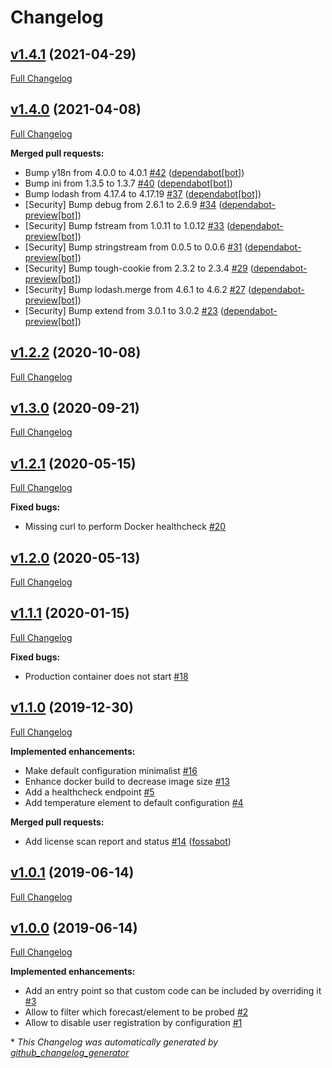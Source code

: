 # Changelog

## [v1.4.1](https://github.com/weacast/weacast-api/tree/v1.4.1) (2021-04-29)

[Full Changelog](https://github.com/weacast/weacast-api/compare/v1.4.0...v1.4.1)

## [v1.4.0](https://github.com/weacast/weacast-api/tree/v1.4.0) (2021-04-08)

[Full Changelog](https://github.com/weacast/weacast-api/compare/v1.2.2...v1.4.0)

**Merged pull requests:**

- Bump y18n from 4.0.0 to 4.0.1 [\#42](https://github.com/weacast/weacast-api/pull/42) ([dependabot[bot]](https://github.com/apps/dependabot))
- Bump ini from 1.3.5 to 1.3.7 [\#40](https://github.com/weacast/weacast-api/pull/40) ([dependabot[bot]](https://github.com/apps/dependabot))
- Bump lodash from 4.17.4 to 4.17.19 [\#37](https://github.com/weacast/weacast-api/pull/37) ([dependabot[bot]](https://github.com/apps/dependabot))
- \[Security\] Bump debug from 2.6.1 to 2.6.9 [\#34](https://github.com/weacast/weacast-api/pull/34) ([dependabot-preview[bot]](https://github.com/apps/dependabot-preview))
- \[Security\] Bump fstream from 1.0.11 to 1.0.12 [\#33](https://github.com/weacast/weacast-api/pull/33) ([dependabot-preview[bot]](https://github.com/apps/dependabot-preview))
- \[Security\] Bump stringstream from 0.0.5 to 0.0.6 [\#31](https://github.com/weacast/weacast-api/pull/31) ([dependabot-preview[bot]](https://github.com/apps/dependabot-preview))
- \[Security\] Bump tough-cookie from 2.3.2 to 2.3.4 [\#29](https://github.com/weacast/weacast-api/pull/29) ([dependabot-preview[bot]](https://github.com/apps/dependabot-preview))
- \[Security\] Bump lodash.merge from 4.6.1 to 4.6.2 [\#27](https://github.com/weacast/weacast-api/pull/27) ([dependabot-preview[bot]](https://github.com/apps/dependabot-preview))
- \[Security\] Bump extend from 3.0.1 to 3.0.2 [\#23](https://github.com/weacast/weacast-api/pull/23) ([dependabot-preview[bot]](https://github.com/apps/dependabot-preview))

## [v1.2.2](https://github.com/weacast/weacast-api/tree/v1.2.2) (2020-10-08)

[Full Changelog](https://github.com/weacast/weacast-api/compare/v1.3.0...v1.2.2)

## [v1.3.0](https://github.com/weacast/weacast-api/tree/v1.3.0) (2020-09-21)

[Full Changelog](https://github.com/weacast/weacast-api/compare/v1.2.1...v1.3.0)

## [v1.2.1](https://github.com/weacast/weacast-api/tree/v1.2.1) (2020-05-15)

[Full Changelog](https://github.com/weacast/weacast-api/compare/v1.2.0...v1.2.1)

**Fixed bugs:**

- Missing curl to perform Docker healthcheck [\#20](https://github.com/weacast/weacast-api/issues/20)

## [v1.2.0](https://github.com/weacast/weacast-api/tree/v1.2.0) (2020-05-13)

[Full Changelog](https://github.com/weacast/weacast-api/compare/v1.1.1...v1.2.0)

## [v1.1.1](https://github.com/weacast/weacast-api/tree/v1.1.1) (2020-01-15)

[Full Changelog](https://github.com/weacast/weacast-api/compare/v1.1.0...v1.1.1)

**Fixed bugs:**

- Production container does not start [\#18](https://github.com/weacast/weacast-api/issues/18)

## [v1.1.0](https://github.com/weacast/weacast-api/tree/v1.1.0) (2019-12-30)

[Full Changelog](https://github.com/weacast/weacast-api/compare/v1.0.1...v1.1.0)

**Implemented enhancements:**

- Make default configuration minimalist [\#16](https://github.com/weacast/weacast-api/issues/16)
- Enhance docker build to decrease image size [\#13](https://github.com/weacast/weacast-api/issues/13)
- Add a healthcheck endpoint [\#5](https://github.com/weacast/weacast-api/issues/5)
- Add temperature element to default configuration [\#4](https://github.com/weacast/weacast-api/issues/4)

**Merged pull requests:**

- Add license scan report and status [\#14](https://github.com/weacast/weacast-api/pull/14) ([fossabot](https://github.com/fossabot))

## [v1.0.1](https://github.com/weacast/weacast-api/tree/v1.0.1) (2019-06-14)

[Full Changelog](https://github.com/weacast/weacast-api/compare/v1.0.0...v1.0.1)

## [v1.0.0](https://github.com/weacast/weacast-api/tree/v1.0.0) (2019-06-14)

[Full Changelog](https://github.com/weacast/weacast-api/compare/df4f188610cfaa3644b9ac82920d5effa87ca0bf...v1.0.0)

**Implemented enhancements:**

- Add an entry point so that custom code can be included by overriding it [\#3](https://github.com/weacast/weacast-api/issues/3)
- Allow to filter which forecast/element to be probed [\#2](https://github.com/weacast/weacast-api/issues/2)
- Allow to disable user registration by configuration [\#1](https://github.com/weacast/weacast-api/issues/1)



\* *This Changelog was automatically generated by [github_changelog_generator](https://github.com/skywinder/Github-Changelog-Generator)*